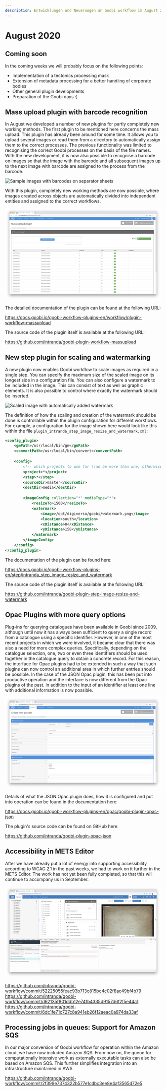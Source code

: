 ```yaml
---
description: Entwicklungen und Neuerungen an Goobi workflow im August 2020
---
```


# August 2020

## Coming soon

In the coming weeks we will probably focus on the following points:

- Implementation of a tectonics processing mask
- Extension of metadata processing for a better handling of corporate bodies
- Other general plugin developments
- Preparation of the Goobi days :)

## Mass upload plugin with barcode recognition

In August we developed a number of new plugins for partly completely new working methods. The first plugin to be mentioned here concerns the mass upload. This plugin has already been around for some time. It allows you to upload several images or read them from a directory to automatically assign them to the correct processes. The previous functionality was limited to recognising the correct Goobi processes on the basis of the file names. With the new development, it is now also possible to recognise a barcode on images so that the image with the barcode and all subsequent images up to the next image with barcode are assigned to the process from the barcode.

![Sample images with barcodes on separator sheets](../.gitbook/assets/2008_massupload1.png)

With this plugin, completely new working methods are now possible, where images created across objects are automatically divided into independent entities and assigned to the correct workflows.

![The mass upload plugin recognises the barcodes in the uploaded images and assigns the processes to the correct operations.](../.gitbook/assets/2008_massupload2_en.png)

The detailed documentation of the plugin can be found at the following URL:

https://docs.goobi.io/goobi-workflow-plugins-en/workflow/plugin-workflow-massupload

The source code of the plugin itself is available at the following URL:

https://github.com/intranda/goobi-plugin-workflow-massupload

## New step plugin for scaling and watermarking

A new plugin now enables Goobi workflow to scale images as required in a single step. You can specify the maximum size of the scaled image on its longest side in a configuration file. You can also configure a watermark to be included in the image. This can consist of text as well as graphic elements. It is also possible to control where exactly the watermark should be inserted.

![Scaled image with automatically added watermark](../.gitbook/assets/2008_watermark.png)

The definition of how the scaling and creation of the watermark should be done is controllable within the plugin configuration for different workflows. For example, a configuration for the image shown here would look like this within the file `plugin_intranda_step_image_resize_and_watermark.xml`:

```xml
<config_plugin>
    <gmPath>/usr/local/bin/gm</gmPath>
    <convertPath>/usr/local/bin/convert</convertPath>

    <config>
        <!-- which projects to use for (can be more than one, otherwise use *) -->
        <project>*</project>
        <step>*</step>
        <sourceDir>master</sourceDir>
        <destDir>media</destDir>

        <imageConfig collection="*" mediaType="*">
            <resizeTo>1500</resizeTo>
            <watermark>
                <image>/opt/digiverso/goobi/watermark.png</image>
                <location>south</location>
                <xDistance>0</xDistance>
                <yDistance>150</yDistance>
            </watermark>
        </imageConfig>
    </config>
</config_plugin>
```

The documentation of the plugin can be found here:

https://docs.goobi.io/goobi-workflow-plugins-en/step/intranda_step_image_resize_and_watermark

The source code of the plugin itself is available at the following URL:

https://github.com/intranda/goobi-plugin-step-image-resize-and-watermark

## Opac Plugins with more query options

Plug-ins for querying catalogues have been available in Goobi since 2009, although until now it has always been sufficient to query a single record from a catalogue using a specific identifier. However, in one of the most recent projects in which we were involved, it became clear that there was also a need for more complex queries. Specifically, depending on the catalogue selection, one, two or even three identifiers should be used together in the catalogue query to obtain a concrete record. For this reason, the interface for Opac plugins had to be extended in such a way that such plugins can now control an additional area in which further entries should be possible. In the case of the JSON Opac plugin, this has been put into productive operation and the interface is now different from the Opac plugins of the past. In addition to the input of an identifier at least one line with additional information is now possible.

![The JSON-Opac-Plugin provides a more complex input area for the combinable identifiers for catalogue queries.](../.gitbook/assets/2008_opac_en.png)

Details of what the JSON Opac plugin does, how it is configured and put into operation can be found in the documentation here:

https://docs.goobi.io/goobi-workflow-plugins-en/opac/goobi-plugin-opac-json

The plugin's source code can be found on GitHub here:

https://github.com/intranda/goobi-plugin-opac-json

## Accessibility in METS Editor

After we have already put a lot of energy into supporting accessibility according to WCAG 2.1 in the past weeks, we had to work on it further in the METS Editor. The work has not yet been fully completed, so that this will continue to accompany us in September.

![Accessiblity in the METS Editor is not yet as good as it should be. The work is still going on here.](../.gitbook/assets/2008_accessibility_en.png)

https://github.com/intranda/goobi-workflow/commit/52225055feac93b713c815bc4c02f8ac49bf4b79<br/>https://github.com/intranda/goobi-workflow/commit/d62135f801ddb12e741b4335d9157d6f2f5e44a1<br/>https://github.com/intranda/goobi-workflow/commit/6dc1fe71c727c8a941eb26f12aeac0a974da33af

## Processing jobs in queues: Support for Amazon SQS

In our major conversion of Goobi workflow for operation within the Amazon cloud, we have now included Amazon SQS. From now on, the queue for computationally intensive work as externally executable tasks can also be based on Amazon SQS. This further simplifies integration into an infrastructure maintained in AWS.

https://github.com/intranda/goobi-workflow/commit/2f399e7374322b577e1cdbc3ee8e4af3565d72e5
